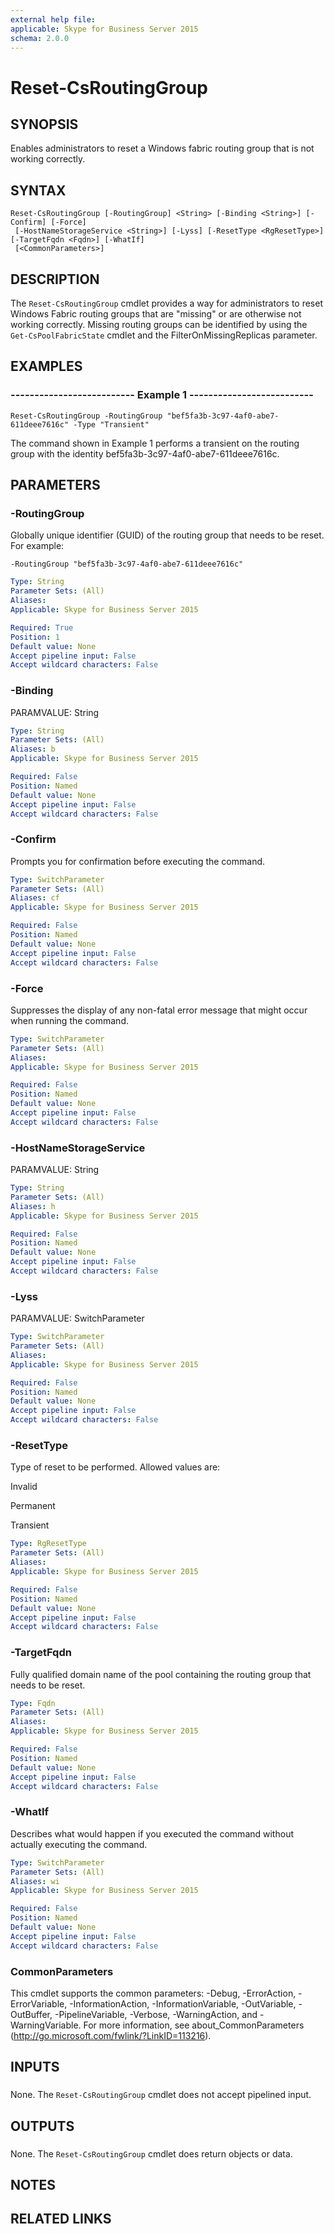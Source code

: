 ```yaml
---
external help file: 
applicable: Skype for Business Server 2015
schema: 2.0.0
---
```


# Reset-CsRoutingGroup

## SYNOPSIS
Enables administrators to reset a Windows fabric routing group that is not working correctly.

## SYNTAX

```
Reset-CsRoutingGroup [-RoutingGroup] <String> [-Binding <String>] [-Confirm] [-Force]
 [-HostNameStorageService <String>] [-Lyss] [-ResetType <RgResetType>] [-TargetFqdn <Fqdn>] [-WhatIf]
 [<CommonParameters>]
```

## DESCRIPTION
The `Reset-CsRoutingGroup` cmdlet provides a way for administrators to reset Windows Fabric routing groups that are "missing" or are otherwise not working correctly.
Missing routing groups can be identified by using the `Get-CsPoolFabricState` cmdlet and the FilterOnMissingReplicas parameter.

## EXAMPLES

### -------------------------- Example 1 --------------------------
```
Reset-CsRoutingGroup -RoutingGroup "bef5fa3b-3c97-4af0-abe7-611deee7616c" -Type "Transient"
```

The command shown in Example 1 performs a transient on the routing group with the identity bef5fa3b-3c97-4af0-abe7-611deee7616c.


## PARAMETERS

### -RoutingGroup
Globally unique identifier (GUID) of the routing group that needs to be reset.
For example:

`-RoutingGroup "bef5fa3b-3c97-4af0-abe7-611deee7616c"`

```yaml
Type: String
Parameter Sets: (All)
Aliases: 
Applicable: Skype for Business Server 2015

Required: True
Position: 1
Default value: None
Accept pipeline input: False
Accept wildcard characters: False
```

### -Binding
PARAMVALUE: String

```yaml
Type: String
Parameter Sets: (All)
Aliases: b
Applicable: Skype for Business Server 2015

Required: False
Position: Named
Default value: None
Accept pipeline input: False
Accept wildcard characters: False
```

### -Confirm
Prompts you for confirmation before executing the command.

```yaml
Type: SwitchParameter
Parameter Sets: (All)
Aliases: cf
Applicable: Skype for Business Server 2015

Required: False
Position: Named
Default value: None
Accept pipeline input: False
Accept wildcard characters: False
```

### -Force
Suppresses the display of any non-fatal error message that might occur when running the command.

```yaml
Type: SwitchParameter
Parameter Sets: (All)
Aliases: 
Applicable: Skype for Business Server 2015

Required: False
Position: Named
Default value: None
Accept pipeline input: False
Accept wildcard characters: False
```

### -HostNameStorageService
PARAMVALUE: String

```yaml
Type: String
Parameter Sets: (All)
Aliases: h
Applicable: Skype for Business Server 2015

Required: False
Position: Named
Default value: None
Accept pipeline input: False
Accept wildcard characters: False
```

### -Lyss
PARAMVALUE: SwitchParameter

```yaml
Type: SwitchParameter
Parameter Sets: (All)
Aliases: 
Applicable: Skype for Business Server 2015

Required: False
Position: Named
Default value: None
Accept pipeline input: False
Accept wildcard characters: False
```

### -ResetType
Type of reset to be performed.
Allowed values are:

Invalid

Permanent

Transient

```yaml
Type: RgResetType
Parameter Sets: (All)
Aliases: 
Applicable: Skype for Business Server 2015

Required: False
Position: Named
Default value: None
Accept pipeline input: False
Accept wildcard characters: False
```

### -TargetFqdn
Fully qualified domain name of the pool containing the routing group that needs to be reset.

```yaml
Type: Fqdn
Parameter Sets: (All)
Aliases: 
Applicable: Skype for Business Server 2015

Required: False
Position: Named
Default value: None
Accept pipeline input: False
Accept wildcard characters: False
```

### -WhatIf
Describes what would happen if you executed the command without actually executing the command.

```yaml
Type: SwitchParameter
Parameter Sets: (All)
Aliases: wi
Applicable: Skype for Business Server 2015

Required: False
Position: Named
Default value: None
Accept pipeline input: False
Accept wildcard characters: False
```

### CommonParameters
This cmdlet supports the common parameters: -Debug, -ErrorAction, -ErrorVariable, -InformationAction, -InformationVariable, -OutVariable, -OutBuffer, -PipelineVariable, -Verbose, -WarningAction, and -WarningVariable. For more information, see about_CommonParameters (http://go.microsoft.com/fwlink/?LinkID=113216).

## INPUTS

###  
None.
The `Reset-CsRoutingGroup` cmdlet does not accept pipelined input.

## OUTPUTS

###  
None.
The `Reset-CsRoutingGroup` cmdlet does return objects or data.

## NOTES

## RELATED LINKS
